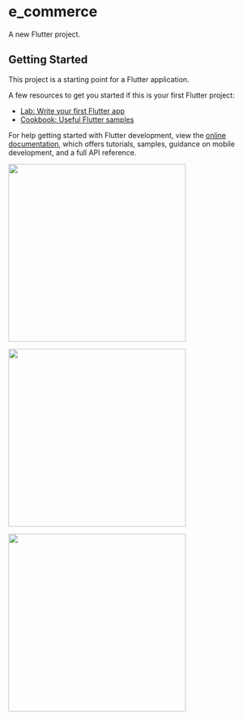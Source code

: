 # e_commerce

A new Flutter project.

## Getting Started

This project is a starting point for a Flutter application.

A few resources to get you started if this is your first Flutter project:

- [Lab: Write your first Flutter app](https://docs.flutter.dev/get-started/codelab)
- [Cookbook: Useful Flutter samples](https://docs.flutter.dev/cookbook)

For help getting started with Flutter development, view the
[online documentation](https://docs.flutter.dev/), which offers tutorials,
samples, guidance on mobile development, and a full API reference.

<img src="https://github.com/omtrivedi110/e_commerce/assets/131134704/91c1ac1d-9019-44c7-a0e4-a26d2d87f993" height="350px"></img>

<img src="https://github.com/omtrivedi110/e_commerce/assets/131134704/13e0f193-a1f6-4983-b0a7-4100f841840e" height="350px"></img>

<img src="https://github.com/omtrivedi110/e_commerce/assets/131134704/583148d9-4124-49ff-88cd-1512a2525fce" height="350px"></img>
